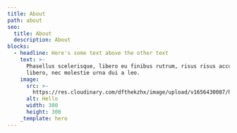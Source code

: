 ```yaml
---
title: About
path: about
seo:
  title: About
  description: About
blocks:
  - headline: Here's some text above the other text
    text: >-
      Phasellus scelerisque, libero eu finibus rutrum, risus risus accumsan
      libero, nec molestie urna dui a leo.
    image:
      src: >-
        https://res.cloudinary.com/dfthekzhx/image/upload/v1656430087/hero-example-image-1_q0ngy8.jpg
      alt: Hello
      width: 300
      height: 300
    _template: hero
---
```



